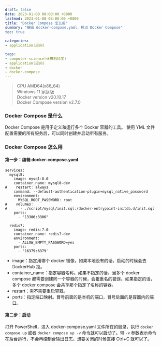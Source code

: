```yaml
---
draft: false
date: 2023-01-08 08:00:00 +0800
lastmod: 2023-01-08 08:00:00 +0800
title: "Docker Compose 怎么用"
summary: "编辑 docker-compose.yaml，启动 Docker Compose"
toc: true

categories:
- application(应用)

tags:
- computer-science(计算机科学)
- application(应用)
- docker
- docker-compose
---
```


> CPU AMD64(x86_64)<br/>
> Windows 11 家庭版<br/>
> Docker version v20.10.17<br/>
> Docker Compose version v2.7.0

### Docker Compose 是什么

Docker Compose 是用于定义和运行多个 Docker 容器的工具。
使用 YML 文件配置需要的所有服务后，可以同时创建并启动所有服务。

### Docker Compose 怎么用

#### 第一步：编辑 docker-compose.yaml

```
services:
  mysql8:
    image: mysql:8.0
    container_name: mysql8-dev
#    restart: always
    command: --default-authentication-plugin=mysql_native_password
    environment:
      MYSQL_ROOT_PASSWORD: root
#    volumes:
#      - ./script/mysql/init.sql:/docker-entrypoint-initdb.d/init.sql
    ports:
      - "13306:3306"

  redis7:
    image: redis:7.0
    container_name: redis7-dev
    environment:
      - ALLOW_EMPTY_PASSWORD=yes
    ports:
      - '16379:6379'

```

- image：指定用哪个 docker 镜像，如果本地没有的话，启动的时候会去 DockerHub 拉。
- container_name：指定容器名称。如果不指定的话，当多个 docker compose 都需要创建同一个容器的时候，会报重名的错误。如果指定的话，多个 docker compose 会共享那个指定了名称的容器。
- restart：需不需要重启容器。
- ports：指定端口映射。冒号前面的是本机的端口，冒号后面的是容器内的端口。

#### 第二步：启动

打开 PowerShell，进入 docker-compose.yaml 文件所在的目录，执行 `docker compose up` 或者 `docker compose up -v` 命令就可以启动了。带 `-v` 参数表示命令在后台运行，不会再控制台输出日志。想要关闭的时候直接 Ctrl+C 就可以了。
